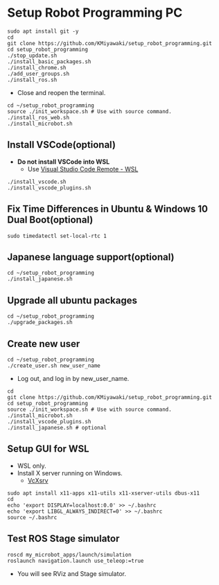 # Setup Robot Programming PC

```shell
sudo apt install git -y
cd
git clone https://github.com/KMiyawaki/setup_robot_programming.git
cd setup_robot_programming
./stop_update.sh
./install_basic_packages.sh
./install_chrome.sh
./add_user_groups.sh
./install_ros.sh
```

- Close and reopen the terminal.

```shell
cd ~/setup_robot_programming
source ./init_workspace.sh # Use with source command.
./install_ros_web.sh
./install_microbot.sh
```

## Install VSCode(optional)

- **Do not install VSCode into WSL**
  - Use [Visual Studio Code Remote - WSL](https://code.visualstudio.com/docs/remote/wsl)

```shell
./install_vscode.sh
./install_vscode_plugins.sh
```

## Fix Time Differences in Ubuntu & Windows 10 Dual Boot(optional)

```shell
sudo timedatectl set-local-rtc 1
```

## Japanese language support(optional)

```shell
cd ~/setup_robot_programming
./install_japanese.sh
```

## Upgrade all ubuntu packages

```shell
cd ~/setup_robot_programming
./upgrade_packages.sh
```

## Create new user

```shell
cd ~/setup_robot_programming
./create_user.sh new_user_name
```

- Log out, and log in by new_user_name.

```shell
cd
git clone https://github.com/KMiyawaki/setup_robot_programming.git
cd setup_robot_programming
source ./init_workspace.sh # Use with source command.
./install_microbot.sh
./install_vscode_plugins.sh
./install_japanese.sh # optional
```

## Setup GUI for WSL

- WSL only.
- Install X server running on Windows.
  - [VcXsrv](https://sourceforge.net/projects/vcxsrv/)

```shell
sudo apt install x11-apps x11-utils x11-xserver-utils dbus-x11
cd
echo 'export DISPLAY=localhost:0.0' >> ~/.bashrc
echo 'export LIBGL_ALWAYS_INDIRECT=0' >> ~/.bashrc
source ~/.bashrc
```

## Test ROS Stage simulator

```shell
roscd my_microbot_apps/launch/simulation
roslaunch navigation.launch use_teleop:=true
```

- You will see RViz and Stage simulator.
